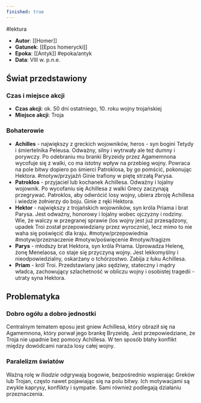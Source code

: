 ```yaml
---
finished: true
---
```

#lektura 
- **Autor**: [[Homer]]
- **Gatunek**: [[Epos homerycki]] 
- **Epoka**: [[Antyk]] #epoka/antyk
- **Data**: VIII w. p.n.e.

## Świat przedstawiony
### Czas i miejsce akcji
- **Czas akcji**: ok. 50 dni ostatniego, 10. roku wojny trojańskiej
- **Miejsce akcji**: Troja
### Bohaterowie
- **Achilles** - największy z greckich wojowników, heros - syn bogini Tetydy i śmiertelnika Peleusa. Odważny, silny i wytrwały ale też dumny i porywczy. Po odebraniu mu branki Bryzeidy przez Agamemnona wycofuje się z walki, co ma istotny wpływ na przebieg wojny. Powraca na pole bitwy dopiero po śmierci Patroklosa, by go pomścić, pokonując Hektora. #motyw/przyjaźń Ginie trafiony w piętę strzałą Parysa.
- **Patroklos** - przyjaciel lub kochanek Achillesa. Odważny i lojalny wojownik. Po wycofaniu się Achillesa z walki Grecy zaczynają przegrywać. Patroklos, aby odwrócić losy wojny, ubiera zbroję Achillesa i wiedzie żołnierzy do boju. Ginie z ręki Hektora.
- **Hektor** - największy z trojańskich wojowników, syn króla Priama i brat Parysa. Jest odważny, honorowy i lojalny wobec ojczyzny i rodziny. Wie, że walczy w przegranej sprawie (los wojny jest już przesądzony, upadek Troi został przepowiedziany przez wyrocznie), lecz mimo to nie waha się poświęcić dla kraju. #motyw/przepowiednia #motyw/przeznaczenie #motyw/poświęcenie #motyw/tragizm 
- **Parys** - młodszy brat Hektora, syn króla Priama. Uprowadza Helenę, żonę Menelaosa, co staje się przyczyną wojny. Jest lekkomyślny i nieodpowiedzialny, oskarżany o tchórzostwo. Zabija z łuku Achillesa.
- **Priam** - król Troi. Przedstawiany jako sędziwy, stateczny i mądry władca, zachowujący szlachetność w obliczu wojny i osobistej tragedii - utraty syna Hektora. 
## Problematyka
### Dobro ogółu a dobro jednostki
Centralnym tematem eposu jest gniew Achillesa, który obraził się na Agamemnona, który porwał jego brankę Bryzeidę. Jest przepowiedziane, że Troja nie upadnie bez pomocy Achillesa. W ten sposób błahy konflikt między dowódcami naraża losy całej wojny. 

### Paralelizm światów
Ważną rolę w *Iliadzie* odgrywają bogowie, bezpośrednio wspierając Greków lub Trojan, często nawet pojawiając się na polu bitwy. Ich motywacjami są zwykle kaprysy, konflikty i sympatie. Sami również podlegają działaniu przeznaczenia. 